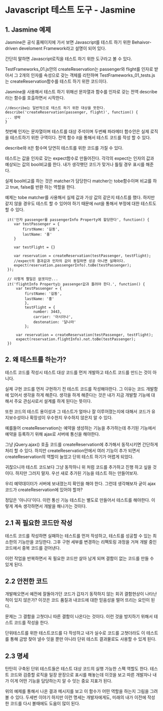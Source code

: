 # Javascript 테스트 도구 - Jasmine

## 1. Jasmine 예제
Jasmine은 공식 홈페이지에 가서 보면 Javascript를 테스트 하기 위한 Behaivor-driven develoment Framework라고 설명이 되어 있다.

간단히 말하면 Javascript로직을 테스트 하기 위한 도구라고 볼 수 있다.

TestFrameworks_01.js안의 createReservation는 passenger와 flight를 인자로 받아서 그 2개의 인자를 속성으로 갖는 객체를 리턴하며 TestFrameworks_01_tests.js는 createReservation함수를 테스트 하기 위한 코드이다.
  
Jasmine을 사용해서 테스트 하기 위해선 문자열과 함수를 인자로 갖는 전역 describe라는 함수를 호출하면서 시작한다.

    //describe는 일반적으로 테스트 하기 위한 대상을 뜻한다.
    describe('createReservation(passenger, flight)', function() {
    ... 생략
    }
    
첫번째 인자는 문자열이며 테스트를 대상 주석이며 두번째 파라메터 함수안은 실제 로직을 테스트하기 위한 구역이다. 전역 함수 it을 통해서 테스트 코드를 작성 할 수 있다.

describe와 it은 함수며 당연히 테스트를 위한 코드를 가질 수 있다.    
    
테스트는 값을 인자로 갖는 expect함수로 만들어진다. 각각의 expect는 인자의 값과 예상되는 값의 bool비교를 한다. 내가 생각햇던 코드가 맞거나 틀릴 경우 표시를 해준다.

실제 bool비교를 하는 것은 matcher가 담당한다 matcher는 tobe함수이며 비교를 하고 true, false를 반환 하는 역할을 한다.

예제는 tobe matcher를 사용해서 실제 값과 가상 값의 같은지 테스트를 했다. 하지만 같지 않을 경우도 테스트 할 수 있어야 하기 때문에 not을 통해서 부정에 대한 테스트도 할 수 있다.

     it('인자 passenger를 passengerInfo Property에 할당한다', function() {
        var testPassenger = {
            firstName: '길동',
            lastName: '홍'
        }

        var testFlight = {}

        var reservation = createReservation(testPassenger, testFlight);
        //expect의 결과값과 인자의 값이 동일하면 성공 아니면 실패이다.
        expect(reservation.passengerInfo).toBe(testPassenger);
     });
     
     // 이렇게 짤일은 없겟지만...
     it('flightInfo Property는 passenger값과 틀려야 한다.', function() {
         var testPassenger = {
             firstName: '길동',
             lastName: '홍'
             },
             testFlight = {
                 number: 3443,
                 carrier: '아시아나',
                 destenation: '달나라'
             };
 
         var reservation = createReservation(testPassenger, testFlight);
         expect(reservation.flightInfo).not.toBe(testPassenger);
     })
     
## 2. 왜 테스트를 하는가?
테스트 코드를 작성시 테스트 대상 코드를 먼저 개발하고 테스트 코드를 만드는 것이 아니다.
     
실제 구현 코드를 먼저 구현하기 전 테스트 코드를 작성해야한다. 그 이유는 코드 개발함에 있어서 생각을 하게 해준다. 생각을 하게 해준다는 것은 내가 지금 개발할 기능에 대해서 주요 관심사로서 설계를 하게 된다는 뜻이다.
     
또한 코드의 테스트 용이성과 그 테스트가 얼마나 잘 이루어졌는지에 대해서 코드가 유지보수성이나 확장성이 우수한지 우수하지 않은지 알 수 있다.
    
예를들어 createReservation는 예약을 생성하는 기능을 추가하는데 추기된 기능에서 예약을 등록하기 위해 ajax로 서버에 통신을 해야한다.

그냥 jQuery.ajax() 호출 코드를 createReservation에 추가해서 동작시키면 간단하게 처리 할 수 있다. 하지만 createReservation안에서 여러 기능이 추가 되면서 createReservation의 역할이 늘었고 단위 테스트 하기가 어렵게 되었다.

귀찮으니까 테스트 코드보다 그냥 동작하니 위 처럼 코드를 추가하고 진행 하고 싶을 것이다. 하지만 그러지 말자. 우선 새로 추가된 기능을 테스트 하는 만들어보자.

우리 예약데이터가 서버에 보내졌는지 확인을 해야 한다. 그런데 생각해보자 굳이 ajax코드가 createReservation에 있어야 할까?

정답은 '아니다'이다. 이런 통신 기능 테스트는 별도로 만들어서 테스트를 해야한다. 이렇게 계속 생각하면서 개발을 해나가는 것이다.

## 2.1 꼭 필요한 코드만 작성
테스트 코드를 작성하면 실패하는 테스트를 먼저 작성하고, 테스트를 성공할 수 있는 최소한의 기능만을 코딩한다. 그후 구현 세부를 변경하는 리펙토링 과정을 거쳐 개발 중인 코드에서 중복 코드를 걷어낸다.

이런 작업을 반복하면서 꼭 필요한 코드만 살아 남게 되며 결함이 없는 코드를 만들 수 있게 된다.

## 2.2 안전한 코드
개발해오면서 예전에 잘돌아가던 코드가 갑자기 동작하지 않는 회귀 결함현상이 나타난적이 있지 않은가? 이것은 코드 품질과 내코드에 대한 믿음성을 떨어 뜨리는 요인이 된다.

문제는 그 결함을 고쳣더니 따른 결함이 나온다는 것이다. 이런 것을 방지하기 위해서 테스트 코드를 작성을 한다.

단위테스트를 위한 테스트코드를 다 작성하고 내가 실수로 코드를 고쳣더라도 이 테스트를 통해 금방 찾아 낼수 잇을 뿐만 아니라 단위 테스트 결과물로도 사용할 수 있게 된다.

## 2.3 명세
탄탄히 구축된 단위 테스트들은 테스트 대상 코드의 실행 가능한 스팩 역할도 한다. 테스트 코드와 검증할 로직을 일장 문장으로 표시를 해놓는데 이것을 보고 따른 개발자나 내가 이게 어떤 기능을 담당하는지 알 수 잇는 중요 지표가 된다.
 
위의 예제를 통해서 나온 결과 메시지를 보고 이 함수가 어떤 역할을 하는지 그림을 그려볼 수 있다. 두세번 이야기 하지만 이런 명세는 개발자에게도, 미래의 내가 이전에 작성한 코드를 다시 볼때에도 도움이 많이 된다.
 
 